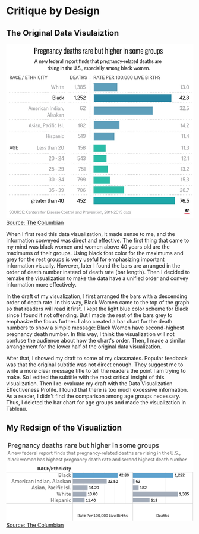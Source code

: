 # Critique by Design

## The Original Data Visulaiztion
![](Images/PD%20DV.jpg)
[Source: The Columbian](https://www.columbian.com/news/2019/may/07/u-s-pregnancy-deaths-up-and-report-says-most-are-preventable/)

When I first read this data visualization, it made sense to me, and the information conveyed was direct and effective. The first thing that came to my mind was black women and women above 40 years old are the maximums of their groups. Using black font color for the maximums and grey for the rest groups is very useful for emphasizing important information visually. However, later I found the bars are arranged in the order of death number instead of death rate (bar length). Then I decided to remake the visualization to make the data have a unified order and convey information more effectively.

In the draft of my visualization, I first arranged the bars with a descending order of death rate. In this way, Black Women came to the top of the graph so that readers will read it first. I kept the light blue color scheme for Black since I found it not offending. But I made the rest of the bars grey to emphasize the focus further. I also created a bar chart for the death numbers to show a simple message: Black Women have second-highest pregnancy death number. In this way, I think the visualization will not confuse the audience about how the chart's order. Then, I made a similar arrangement for the lower half of the original data visualization.

After that, I showed my draft to some of my classmates. Popular feedback was that the original subtitle was not direct enough. They suggest me to write a more clear message title to tell the readers the point I am trying to make. So I edited the subtitle with the most critical insight of this visualization. Then I re-evaluate my draft with the Data Visualization Effectiveness Profile. I found that there is too much excessive information. As a reader, I didn't find the comparison among age groups necessary. Thus, I deleted the bar chart for age groups and made the visualization in Tableau. 

## My Redsign of the Visualiztion

![](Images/Pregnancy%20Deaths.png)
[Source: The Columbian](https://www.columbian.com/news/2019/may/07/u-s-pregnancy-deaths-up-and-report-says-most-are-preventable/)
